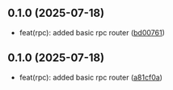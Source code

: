 ## 0.1.0 (2025-07-18)

* feat(rpc): added basic rpc router ([bd00761](https://github.com/jbsdx/rag-svc/commit/bd00761))



## 0.1.0 (2025-07-18)

* feat(rpc): added basic rpc router ([a81cf0a](https://github.com/jbsdx/rag-svc/commit/a81cf0a))



